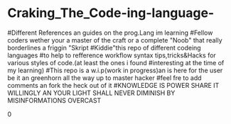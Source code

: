 # Craking_The_Code-ing-language-
#Different References an guides on the prog.Lang im learning
#Fellow coders wether your a master of the craft or a complete "Noob" that really borderlines a friggin "Skript #Kiddie"this repo of different codeing languages
#to help to refference workflow syntax tips,tricks&Hacks for various styles of code.(at least the ones i found #interesting at the time of my learning)
#This repo is a w.i.p(work in progress)an is here for the user be it an greenhorn all the way up to master hacker #feel fre to add comments an fork the heck out of it
#KNOWLEDGE IS POWER SHARE IT WILLINGLY AN YOUR LIGHT SHALL NEVER DIMINISH BY MISINFORMATIONS OVERCAST


















0
